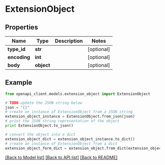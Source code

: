 # ExtensionObject


## Properties
Name | Type | Description | Notes
------------ | ------------- | ------------- | -------------
**type_id** | **str** |  | [optional] 
**encoding** | **int** |  | [optional] 
**body** | **object** |  | [optional] 

## Example

```python
from openapi_client.models.extension_object import ExtensionObject

# TODO update the JSON string below
json = "{}"
# create an instance of ExtensionObject from a JSON string
extension_object_instance = ExtensionObject.from_json(json)
# print the JSON string representation of the object
print ExtensionObject.to_json()

# convert the object into a dict
extension_object_dict = extension_object_instance.to_dict()
# create an instance of ExtensionObject from a dict
extension_object_form_dict = extension_object.from_dict(extension_object_dict)
```
[[Back to Model list]](../README.md#documentation-for-models) [[Back to API list]](../README.md#documentation-for-api-endpoints) [[Back to README]](../README.md)


